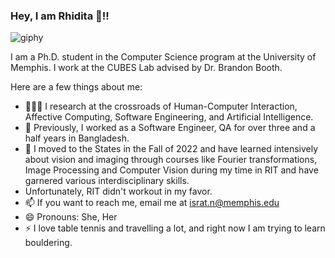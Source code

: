 ### Hey, I am Rhidita 👋!!
![giphy](https://github.com/Rhidz/Rhidz/assets/36930197/fb001767-2708-444d-8b60-f497f7e5f4a6)



I am a Ph.D. student in the Computer Science program at the University of Memphis. I work at the CUBES Lab advised by Dr. Brandon Booth.

Here are a few things about me:
- 👩🏻‍🔬 I research at the crossroads of Human-Computer Interaction, Affective Computing, Software Engineering, and Artificial Intelligence. 
- 👯 Previously, I worked as a Software Engineer, QA for over three and a half years in Bangladesh.
- 🤔 I moved to the States in the Fall of 2022 and have learned intensively about vision and imaging through courses like Fourier transformations, Image Processing and Computer Vision during my time in RIT and have garnered various interdisciplinary skills.
- Unfortunately, RIT didn't workout in my favor.
- 📫 If you want to reach me, email me at israt.n@memphis.edu
- 😄 Pronouns: She, Her 
- ⚡ I love table tennis and travelling a lot, and right now I am trying to learn bouldering.


